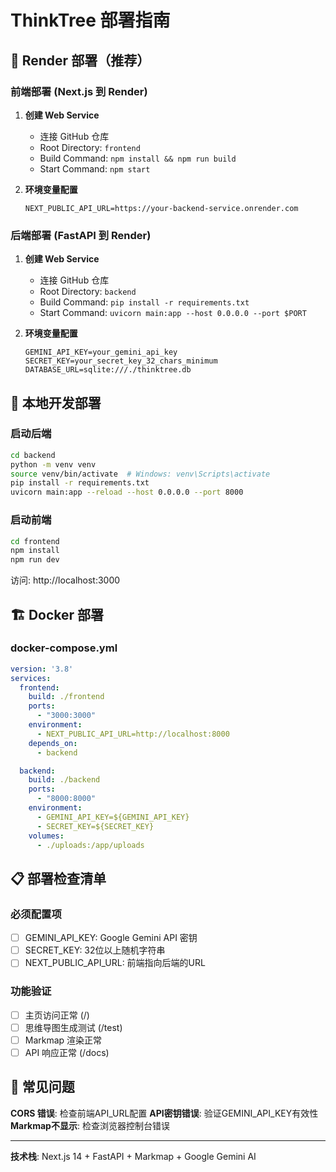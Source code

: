 # ThinkTree 部署指南

## 🚀 Render 部署（推荐）

### 前端部署 (Next.js 到 Render)

1. **创建 Web Service**
   - 连接 GitHub 仓库
   - Root Directory: `frontend`
   - Build Command: `npm install && npm run build`
   - Start Command: `npm start`

2. **环境变量配置**
   ```
   NEXT_PUBLIC_API_URL=https://your-backend-service.onrender.com
   ```

### 后端部署 (FastAPI 到 Render)

1. **创建 Web Service**
   - 连接 GitHub 仓库  
   - Root Directory: `backend`
   - Build Command: `pip install -r requirements.txt`
   - Start Command: `uvicorn main:app --host 0.0.0.0 --port $PORT`

2. **环境变量配置**
   ```
   GEMINI_API_KEY=your_gemini_api_key
   SECRET_KEY=your_secret_key_32_chars_minimum
   DATABASE_URL=sqlite:///./thinktree.db
   ```

## 🔧 本地开发部署

### 启动后端
```bash
cd backend
python -m venv venv
source venv/bin/activate  # Windows: venv\Scripts\activate
pip install -r requirements.txt
uvicorn main:app --reload --host 0.0.0.0 --port 8000
```

### 启动前端  
```bash
cd frontend
npm install
npm run dev
```

访问: http://localhost:3000

## 🏗️ Docker 部署

### docker-compose.yml
```yaml
version: '3.8'
services:
  frontend:
    build: ./frontend
    ports:
      - "3000:3000"
    environment:
      - NEXT_PUBLIC_API_URL=http://localhost:8000
    depends_on:
      - backend

  backend:
    build: ./backend
    ports:
      - "8000:8000"
    environment:
      - GEMINI_API_KEY=${GEMINI_API_KEY}
      - SECRET_KEY=${SECRET_KEY}
    volumes:
      - ./uploads:/app/uploads
```

## 📋 部署检查清单

### 必须配置项
- [ ] GEMINI_API_KEY: Google Gemini API 密钥
- [ ] SECRET_KEY: 32位以上随机字符串
- [ ] NEXT_PUBLIC_API_URL: 前端指向后端的URL

### 功能验证
- [ ] 主页访问正常 (/)
- [ ] 思维导图生成测试 (/test)
- [ ] Markmap 渲染正常
- [ ] API 响应正常 (/docs)

## 🐛 常见问题

**CORS 错误**: 检查前端API_URL配置
**API密钥错误**: 验证GEMINI_API_KEY有效性
**Markmap不显示**: 检查浏览器控制台错误

---
**技术栈**: Next.js 14 + FastAPI + Markmap + Google Gemini AI